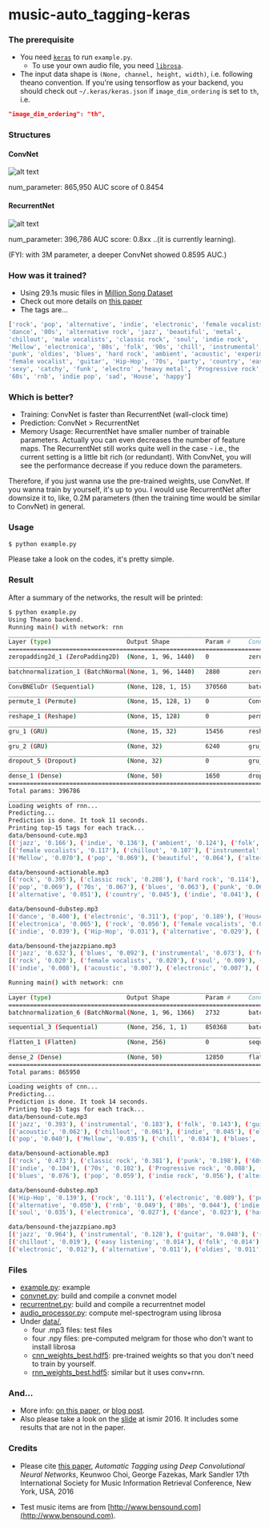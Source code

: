 # music-auto_tagging-keras

### The prerequisite
* You need [`keras`](http://keras.io) to run `example.py`.
  * To use your own audio file, you need [`librosa`](http://librosa.github.io/librosa/).
* The input data shape is `(None, channel, height, width)`, i.e. following theano convention. If you're using tensorflow as your backend, you should check out `~/.keras/keras.json` if `image_dim_ordering` is set to `th`, i.e.
```json
"image_dim_ordering": "th",
```

### Structures
#### ConvNet

![alt text](https://github.com/keunwoochoi/music-auto_tagging-keras/blob/master/imgs/convnet_tagger.png "ConvNet")

num_parameter: 865,950
AUC score of 0.8454

#### RecurrentNet

![alt text](https://github.com/keunwoochoi/music-auto_tagging-keras/blob/master/imgs/recurrentnet_tagger.png "RecurrentNet")

num_parameter: 396,786
AUC score: 0.8xx ..(it is currently learning).

(FYI: with 3M parameter, a deeper ConvNet showed 0.8595 AUC.)

### How was it trained?
 * Using 29.1s music files in [Million Song Dataset](http://labrosa.ee.columbia.edu/millionsong/)
 * Check out more details on [this paper](https://arxiv.org/abs/1606.00298)
 * The tags are...

```python
['rock', 'pop', 'alternative', 'indie', 'electronic', 'female vocalists', 
'dance', '00s', 'alternative rock', 'jazz', 'beautiful', 'metal', 
'chillout', 'male vocalists', 'classic rock', 'soul', 'indie rock',
'Mellow', 'electronica', '80s', 'folk', '90s', 'chill', 'instrumental',
'punk', 'oldies', 'blues', 'hard rock', 'ambient', 'acoustic', 'experimental',
'female vocalist', 'guitar', 'Hip-Hop', '70s', 'party', 'country', 'easy listening',
'sexy', 'catchy', 'funk', 'electro' ,'heavy metal', 'Progressive rock',
'60s', 'rnb', 'indie pop', 'sad', 'House', 'happy']
```

### Which is better?
 * Training: ConvNet is faster than RecurrentNet (wall-clock time)
 * Prediction: ConvNet > RecurrentNet
 * Memory Usage: RecurrentNet have smaller number of trainable parameters. Actually you can even decreases the number of feature maps. The RecurrentNet still works quite well in the case - i.e., the current setting is a little bit rich (or redundant). With ConvNet, you will see the performance decrease if you reduce down the parameters. 

Therefore, if you just wanna use the pre-trained weights, use ConvNet. If you wanna train by yourself, it's up to you. I would use RecurrentNet after downsize it to, like, 0.2M parameters (then the training time would be similar to ConvNet) in general.

### Usage
```bash
$ python example.py
```
Please take a look on the codes, it's pretty simple.

### Result

After a summary of the networks, the result will be printed:
``` bash
$ python example.py
Using Theano backend.
Running main() with network: rnn
____________________________________________________________________________________________________
Layer (type)                     Output Shape          Param #     Connected to
====================================================================================================
zeropadding2d_1 (ZeroPadding2D)  (None, 1, 96, 1440)   0           zeropadding2d_input_1[0][0]
____________________________________________________________________________________________________
batchnormalization_1 (BatchNormal(None, 1, 96, 1440)   2880        zeropadding2d_1[0][0]
____________________________________________________________________________________________________
ConvBNEluDr (Sequential)         (None, 128, 1, 15)    370560      batchnormalization_1[0][0]
____________________________________________________________________________________________________
permute_1 (Permute)              (None, 15, 128, 1)    0           ConvBNEluDr[1][0]
____________________________________________________________________________________________________
reshape_1 (Reshape)              (None, 15, 128)       0           permute_1[0][0]
____________________________________________________________________________________________________
gru_1 (GRU)                      (None, 15, 32)        15456       reshape_1[0][0]
____________________________________________________________________________________________________
gru_2 (GRU)                      (None, 32)            6240        gru_1[0][0]
____________________________________________________________________________________________________
dropout_5 (Dropout)              (None, 32)            0           gru_2[0][0]
____________________________________________________________________________________________________
dense_1 (Dense)                  (None, 50)            1650        dropout_5[0][0]
====================================================================================================
Total params: 396786
____________________________________________________________________________________________________
Loading weights of rnn...
Predicting...
Prediction is done. It took 11 seconds.
Printing top-15 tags for each track...
data/bensound-cute.mp3
[('jazz', '0.166'), ('indie', '0.136'), ('ambient', '0.124'), ('folk', '0.123'), ('electronic', '0.121')]
[('female vocalists', '0.117'), ('chillout', '0.107'), ('instrumental', '0.094'), ('acoustic', '0.081'), ('rock', '0.075')]
[('Mellow', '0.070'), ('pop', '0.069'), ('beautiful', '0.064'), ('alternative', '0.063'), ('electronica', '0.038')]

data/bensound-actionable.mp3
[('rock', '0.395'), ('classic rock', '0.208'), ('hard rock', '0.114'), ('80s', '0.103'), ('60s', '0.071')]
[('pop', '0.069'), ('70s', '0.067'), ('blues', '0.063'), ('punk', '0.061'), ('oldies', '0.052')]
[('alternative', '0.051'), ('country', '0.045'), ('indie', '0.041'), ('heavy metal', '0.032'), ('alternative rock', '0.030')]

data/bensound-dubstep.mp3
[('dance', '0.400'), ('electronic', '0.311'), ('pop', '0.189'), ('House', '0.104'), ('electro', '0.099')]
[('electronica', '0.065'), ('rock', '0.056'), ('female vocalists', '0.054'), ('80s', '0.045'), ('90s', '0.041')]
[('indie', '0.039'), ('Hip-Hop', '0.031'), ('alternative', '0.029'), ('party', '0.024'), ('rnb', '0.019')]

data/bensound-thejazzpiano.mp3
[('jazz', '0.632'), ('blues', '0.092'), ('instrumental', '0.073'), ('folk', '0.038'), ('guitar', '0.031')]
[('rock', '0.020'), ('female vocalists', '0.020'), ('soul', '0.009'), ('experimental', '0.009'), ('oldies', '0.009')]
[('indie', '0.008'), ('acoustic', '0.007'), ('electronic', '0.007'), ('alternative', '0.007'), ('pop', '0.007')]

Running main() with network: cnn
____________________________________________________________________________________________________
Layer (type)                     Output Shape          Param #     Connected to
====================================================================================================
batchnormalization_6 (BatchNormal(None, 1, 96, 1366)   2732        batchnormalization_input_1[0][0]
____________________________________________________________________________________________________
sequential_3 (Sequential)        (None, 256, 1, 1)     850368      batchnormalization_6[0][0]
____________________________________________________________________________________________________
flatten_1 (Flatten)              (None, 256)           0           sequential_3[1][0]
____________________________________________________________________________________________________
dense_2 (Dense)                  (None, 50)            12850       flatten_1[0][0]
====================================================================================================
Total params: 865950
____________________________________________________________________________________________________
Loading weights of cnn...
Predicting...
Prediction is done. It took 14 seconds.
Printing top-15 tags for each track...
data/bensound-cute.mp3
[('jazz', '0.393'), ('instrumental', '0.183'), ('folk', '0.143'), ('guitar', '0.109'), ('female vocalists', '0.067')]
[('acoustic', '0.062'), ('chillout', '0.061'), ('indie', '0.045'), ('electronic', '0.044'), ('rock', '0.041')]
[('pop', '0.040'), ('Mellow', '0.035'), ('chill', '0.034'), ('blues', '0.033'), ('ambient', '0.032')]

data/bensound-actionable.mp3
[('rock', '0.473'), ('classic rock', '0.381'), ('punk', '0.198'), ('60s', '0.127'), ('hard rock', '0.123')]
[('indie', '0.104'), ('70s', '0.102'), ('Progressive rock', '0.088'), ('alternative', '0.080'), ('80s', '0.080')]
[('blues', '0.076'), ('pop', '0.059'), ('indie rock', '0.056'), ('alternative rock', '0.039'), ('heavy metal', '0.033')]

data/bensound-dubstep.mp3
[('Hip-Hop', '0.139'), ('rock', '0.111'), ('electronic', '0.089'), ('pop', '0.088'), ('female vocalists', '0.072')]
[('alternative', '0.050'), ('rnb', '0.049'), ('80s', '0.044'), ('indie', '0.042'), ('90s', '0.038')]
[('soul', '0.035'), ('electronica', '0.027'), ('dance', '0.023'), ('hard rock', '0.022'), ('experimental', '0.020')]

data/bensound-thejazzpiano.mp3
[('jazz', '0.964'), ('instrumental', '0.128'), ('guitar', '0.040'), ('rock', '0.026'), ('blues', '0.020')]
[('chillout', '0.019'), ('easy listening', '0.014'), ('folk', '0.014'), ('experimental', '0.013'), ('female vocalists', '0.013')]
[('electronic', '0.012'), ('alternative', '0.011'), ('oldies', '0.011'), ('Progressive rock', '0.010'), ('soul', '0.009')]
```

### Files
* [example.py](https://github.com/keunwoochoi/music-auto_tagging-keras/blob/master/example.py): example
* [convnet.py](https://github.com/keunwoochoi/music-auto_tagging-keras/blob/master/convnet.py): build and compile a convnet model
* [recurrentnet.py](https://github.com/keunwoochoi/music-auto_tagging-keras/blob/master/recurrentnet.py): build and compile a recurrentnet model
* [audio_processor.py](https://github.com/keunwoochoi/music-auto_tagging-keras/blob/master/audio_processor.py): compute mel-spectrogram using librosa
* Under [data/](https://github.com/keunwoochoi/music-auto_tagging-keras/tree/master/data),
  - four .mp3 files: test files
  - four .npy files: pre-computed melgram for those who don't want to install librosa
  - [cnn_weights_best.hdf5](https://github.com/keunwoochoi/music-auto_tagging-keras/blob/master/data/cnn_weights_best.hdf5): pre-trained weights so that you don't need to train by yourself.
  - [rnn_weights_best.hdf5](https://github.com/keunwoochoi/music-auto_tagging-keras/blob/master/data/rnn_weights_best.hdf5): similar but it uses conv+rnn. 


### And...

* More info: [on this paper](https://arxiv.org/abs/1606.00298), or [blog post](https://keunwoochoi.wordpress.com/2016/06/02/paper-is-out-automatic-tagging-using-deep-convolutional-neural-networks/).
* Also please take a look on the [slide](https://github.com/keunwoochoi/music-auto_tagging-keras/blob/master/slide-ismir-2016.pdf) at ismir 2016. It includes some results that are not in the paper.

### Credits
* Please cite [this paper](https://scholar.google.co.kr/citations?view_op=view_citation&hl=en&user=ZrqdSu4AAAAJ&citation_for_view=ZrqdSu4AAAAJ:3fE2CSJIrl8C), *Automatic Tagging using Deep Convolutional Neural Networks*, Keunwoo Choi, George Fazekas, Mark Sandler
17th International Society for Music Information Retrieval Conference, New York, USA, 2016

* Test music items are from [http://www.bensound.com](http://www.bensound.com).
